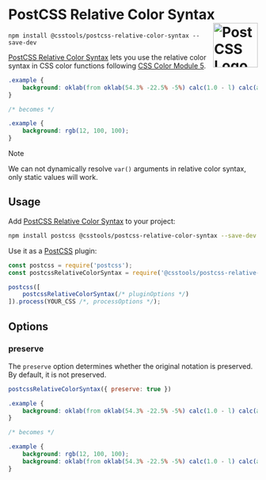 # PostCSS Relative Color Syntax [<img src="https://postcss.github.io/postcss/logo.svg" alt="PostCSS Logo" width="90" height="90" align="right">][PostCSS]

`npm install @csstools/postcss-relative-color-syntax --save-dev`

[PostCSS Relative Color Syntax] lets you use the relative color syntax in CSS color functions following [CSS Color Module 5].

```css
.example {
	background: oklab(from oklab(54.3% -22.5% -5%) calc(1.0 - l) calc(a * 0.8) b);
}

/* becomes */

.example {
	background: rgb(12, 100, 100);
}
```

> [!NOTE]
> We can not dynamically resolve `var()` arguments in relative color syntax, only static values will work.

## Usage

Add [PostCSS Relative Color Syntax] to your project:

```bash
npm install postcss @csstools/postcss-relative-color-syntax --save-dev
```

Use it as a [PostCSS] plugin:

```js
const postcss = require('postcss');
const postcssRelativeColorSyntax = require('@csstools/postcss-relative-color-syntax');

postcss([
	postcssRelativeColorSyntax(/* pluginOptions */)
]).process(YOUR_CSS /*, processOptions */);
```



## Options

### preserve

The `preserve` option determines whether the original notation
is preserved. By default, it is not preserved.

```js
postcssRelativeColorSyntax({ preserve: true })
```

```css
.example {
	background: oklab(from oklab(54.3% -22.5% -5%) calc(1.0 - l) calc(a * 0.8) b);
}

/* becomes */

.example {
	background: rgb(12, 100, 100);
	background: oklab(from oklab(54.3% -22.5% -5%) calc(1.0 - l) calc(a * 0.8) b);
}
```

[cli-url]: https://github.com/csstools/postcss-plugins/actions/workflows/test.yml?query=workflow/test
[css-url]: https://cssdb.org/#relative-color-syntax
[discord]: https://discord.gg/bUadyRwkJS
[npm-url]: https://www.npmjs.com/package/@csstools/postcss-relative-color-syntax

[PostCSS]: https://github.com/postcss/postcss
[PostCSS Relative Color Syntax]: https://github.com/csstools/postcss-plugins/tree/main/plugins/postcss-relative-color-syntax
[CSS Color Module 5]: https://www.w3.org/TR/css-color-5/#relative-colors
